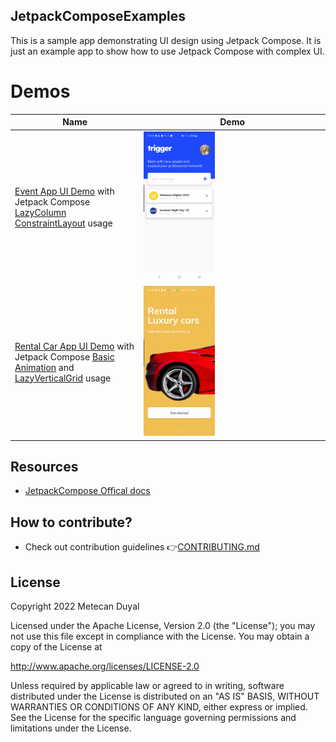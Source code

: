 
## JetpackComposeExamples

This is a sample app demonstrating UI design using Jetpack Compose. It is just an example app to show how to use Jetpack Compose with complex UI.

Demos
======================
Name  | Demo
--- | ---
[Event App UI Demo](https://github.com/mtcn/JetpackComposeExamples/tree/master/app/src/main/java/com/apps/jetpackcomposeexamples/example1) with<br>Jetpack Compose [LazyColumn](https://developer.android.com/jetpack/compose/lists#lazylistscope)<br/>[ConstraintLayout](https://developer.android.com/jetpack/compose/layouts/constraintlayout) usage | <img src="/demo/jetpackcomposeexamples_example1.gif" width="40%"> |
[Rental Car App UI Demo](https://github.com/mtcn/JetpackComposeExamples/tree/master/app/src/main/java/com/apps/jetpackcomposeexamples/example2) with<br>Jetpack Compose [Basic Animation](https://developer.android.com/jetpack/compose/animation) and<br/>[LazyVerticalGrid](https://developer.android.com/jetpack/compose/lists#lazy-grids) usage | <img src="/demo/jetpackcomposeexamples_example2.gif" width="40%"> |

## Resources
  - [JetpackCompose Offical docs](https://developer.android.com/jetpack/compose)
  
## How to contribute?
* Check out contribution guidelines 👉[CONTRIBUTING.md](https://github.com/mtcn/JetpackComposeExamples/blob/master/CONTRIBUTING.md)


## License
Copyright 2022 Metecan Duyal

Licensed under the Apache License, Version 2.0 (the "License"); you may not use this file except in compliance with the License. You may obtain a copy of the License at

http://www.apache.org/licenses/LICENSE-2.0

Unless required by applicable law or agreed to in writing, software distributed under the License is distributed on an "AS IS" BASIS, WITHOUT WARRANTIES OR CONDITIONS OF ANY KIND, either express or implied. See the License for the specific language governing permissions and limitations under the License.
